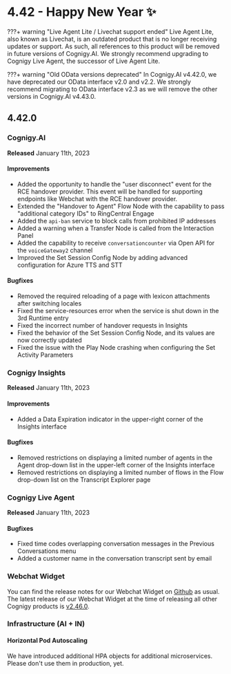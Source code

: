 # 4.42 - Happy New Year ✨

???+ warning "Live Agent Lite / Livechat support ended"
    Live Agent Lite, also known as Livechat, is an outdated product that is no longer receiving updates or support. 
    As such, all references to this product will be removed in future versions of Cognigy.AI. 
    We strongly recommend upgrading to Cognigy Live Agent, the successor of Live Agent Lite.

???+ warning "Old OData versions deprecated"
    In Cognigy.AI v4.42.0, we have deprecated our OData interface v2.0 and v2.2. We strongly recommend migrating to OData interface v2.3 as we will remove the other versions in Cognigy.AI v4.43.0.

## 4.42.0

### Cognigy.AI

**Released** January 11th, 2023

#### Improvements
- Added the opportunity to handle the "user disconnect" event for the RCE handover provider. This event will be handled for supporting endpoints like Webchat with the RCE handover provider.
- Extended the "Handover to Agent" Flow Node with the capability to pass "additional category IDs" to RingCentral Engage
- Added the `api-ban` service to block calls from prohibited IP addresses
- Added a warning when a Transfer Node is called from the Interaction Panel
- Added the capability to receive `conversationcounter` via Open API for the `voiceGateway2` channel
- Improved the Set Session Config Node by adding advanced configuration for Azure TTS and STT

#### Bugfixes
- Removed the required reloading of a page with lexicon attachments after switching locales
- Fixed the service-resources error when the service is shut down in the 3rd Runtime entry
- Fixed the incorrect number of handover requests in Insights
- Fixed the behavior of the Set Session Config Node, and its values are now correctly updated
- Fixed the issue with the Play Node crashing when configuring the Set Activity Parameters

### Cognigy Insights

**Released** January 11th, 2023

#### Improvements
- Added a Data Expiration indicator in the upper-right corner of the Insights interface

#### Bugfixes
- Removed restrictions on displaying a limited number of agents in the Agent drop-down list in the upper-left corner of the Insights interface
- Removed restrictions on displaying a limited number of flows in the Flow drop-down list on the Transcript Explorer page

### Cognigy Live Agent

**Released** January 11th, 2023

#### Bugfixes
- Fixed time codes overlapping conversation messages in the Previous Conversations menu
- Added a customer name in the conversation transcript sent by email

### Webchat Widget
You can find the release notes for our Webchat Widget on [Github](https://github.com/Cognigy/WebchatWidget/releases) as usual. The latest release of our Webchat Widget at the time of releasing all other Cognigy products is [v2.46.0](https://github.com/Cognigy/WebchatWidget/releases/tag/v2.46.0).

### Infrastructure (AI + IN)

#### Horizontal Pod Autoscaling

We have introduced additional HPA objects for additional microservices. Please don't use them in production, yet.
